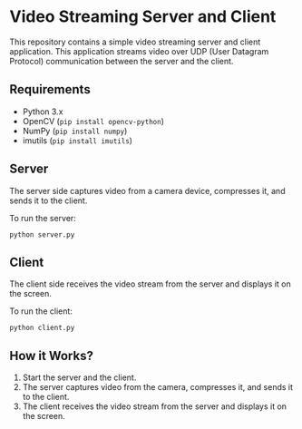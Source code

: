 <h1>Video Streaming Server and Client</h1>
<p>This repository contains a simple video streaming server and client application. This application streams video over UDP (User Datagram Protocol) communication between the server and the client.</p>

<h2>Requirements</h2>
<ul>
    <li>Python 3.x</li>
    <li>OpenCV (<code>pip install opencv-python</code>)</li>
    <li>NumPy (<code>pip install numpy</code>)</li>
    <li>imutils (<code>pip install imutils</code>)</li>
</ul>

<h2>Server</h2>
<p>The server side captures video from a camera device, compresses it, and sends it to the client.</p>
<p>To run the server:</p>
<pre><code>python server.py</code></pre>

<h2>Client</h2>
<p>The client side receives the video stream from the server and displays it on the screen.</p>
<p>To run the client:</p>
<pre><code>python client.py</code></pre>

<h2>How it Works?</h2>
<ol>
    <li>Start the server and the client.</li>
    <li>The server captures video from the camera, compresses it, and sends it to the client.</li>
    <li>The client receives the video stream from the server and displays it on the screen.</li>
</ol>
